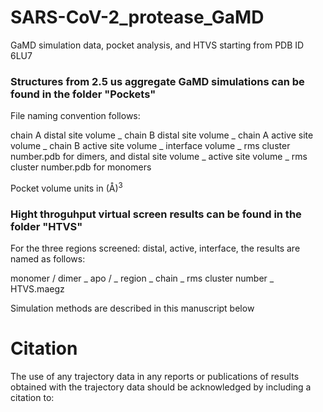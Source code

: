 # SARS-CoV-2_protease_GaMD
GaMD simulation data, pocket analysis, and HTVS starting from PDB ID 6LU7 

### Structures from 2.5 us aggregate GaMD simulations can be found in the folder "Pockets"

File naming convention follows:

chain A distal site volume _ chain B distal site volume _ chain A active site volume _ chain B active site volume _ interface volume _ rms cluster number.pdb for dimers, 
and distal site volume _ active site volume _ rms cluster number.pdb for monomers 

Pocket volume units in (Å)<sup>3</sup>

### Hight throguhput virtual screen results can be found in the folder "HTVS"

For the three regions screened: distal, active, interface, the results are named as follows:

monomer / dimer _ apo / _ region _ chain _ rms cluster number _ HTVS.maegz

Simulation methods are described in this manuscript below

# Citation

The use of any trajectory data in any reports or publications of results
obtained with the trajectory data should be acknowledged by including a
citation to:

